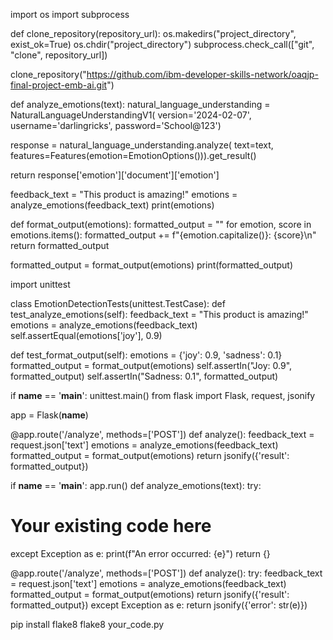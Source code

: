 import os
import subprocess

def clone_repository(repository_url):
os.makedirs("project_directory", exist_ok=True)
os.chdir("project_directory")
subprocess.check_call(["git", "clone", repository_url])

clone_repository("https://github.com/ibm-developer-skills-network/oaqjp-final-project-emb-ai.git")

def analyze_emotions(text):
natural_language_understanding = NaturalLanguageUnderstandingV1(
version='2024-02-07',
username='darlingricks',
password='School@123')

response = natural_language_understanding.analyze(
text=text,
features=Features(emotion=EmotionOptions())).get_result()

return response['emotion']['document']['emotion']

feedback_text = "This product is amazing!"
emotions = analyze_emotions(feedback_text)
print(emotions)

def format_output(emotions):
formatted_output = ""
for emotion, score in emotions.items():
formatted_output += f"{emotion.capitalize()}: {score}\n"
return formatted_output

formatted_output = format_output(emotions)
print(formatted_output)

import unittest

class EmotionDetectionTests(unittest.TestCase):
def test_analyze_emotions(self):
feedback_text = "This product is amazing!"
emotions = analyze_emotions(feedback_text)
self.assertEqual(emotions['joy'], 0.9)

def test_format_output(self):
emotions = {'joy': 0.9, 'sadness': 0.1}
formatted_output = format_output(emotions)
self.assertIn("Joy: 0.9", formatted_output)
self.assertIn("Sadness: 0.1", formatted_output)

if __name__ == '__main__':
unittest.main()
from flask import Flask, request, jsonify

app = Flask(__name__)

@app.route('/analyze', methods=['POST'])
def analyze():
feedback_text = request.json['text']
emotions = analyze_emotions(feedback_text)
formatted_output = format_output(emotions)
return jsonify({'result': formatted_output})

if __name__ == '__main__':
app.run()
def analyze_emotions(text):
try:
# Your existing code here
except Exception as e:
print(f"An error occurred: {e}")
return {}

@app.route('/analyze', methods=['POST'])
def analyze():
try:
feedback_text = request.json['text']
emotions = analyze_emotions(feedback_text)
formatted_output = format_output(emotions)
return jsonify({'result': formatted_output})
except Exception as e:
return jsonify({'error': str(e)})

pip install flake8
flake8 your_code.py


